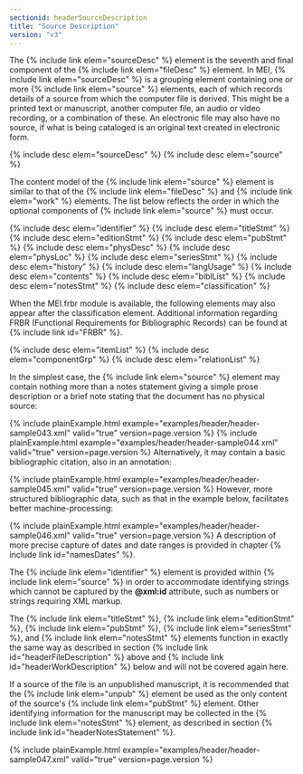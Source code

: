 ```yaml
---
sectionid: headerSourceDescription
title: "Source Description"
version: "v3"
---
```


The {% include link elem="sourceDesc" %} element is the seventh and final component of the {% include link elem="fileDesc" %} element. In MEI, {% include link elem="sourceDesc" %} is a grouping
element containing one or more {% include link elem="source" %} elements, each of which records
details of a source from which the computer file is derived. This might be a printed
text or
manuscript, another computer file, an audio or video recording, or a combination of
these.
An electronic file may also have no source, if what is being cataloged is an original
text
created in electronic form.



{% include desc elem="sourceDesc" %}
{% include desc elem="source" %}




The content model of the {% include link elem="source" %} element is similar to that of the {% include link elem="fileDesc" %} and {% include link elem="work" %} elements. The list below
reflects the order in which the optional components of {% include link elem="source" %} must
occur.



{% include desc elem="identifier" %}
{% include desc elem="titleStmt" %}
{% include desc elem="editionStmt" %}
{% include desc elem="pubStmt" %}
{% include desc elem="physDesc" %}
{% include desc elem="physLoc" %}
{% include desc elem="seriesStmt" %}
{% include desc elem="history" %}
{% include desc elem="langUsage" %}
{% include desc elem="contents" %}
{% include desc elem="biblList" %}
{% include desc elem="notesStmt" %}
{% include desc elem="classification" %}




When the MEI.frbr module is available, the following elements may also appear after
the
classification element. Additional information regarding FRBR (Functional Requirements
for
Bibliographic Records) can be found at {% include link id="FRBR" %}.



{% include desc elem="itemList" %}
{% include desc elem="componentGrp" %}
{% include desc elem="relationList" %}




In the simplest case, the {% include link elem="source" %} element may contain nothing more
than a notes statement giving a simple prose description or a brief note stating that
the
document has no physical source:

{% include plainExample.html example="examples/header/header-sample043.xml" valid="true" version=page.version %}
{% include plainExample.html example="examples/header/header-sample044.xml" valid="true" version=page.version %}
Alternatively, it may contain a basic bibliographic citation, also in an annotation:

{% include plainExample.html example="examples/header/header-sample045.xml" valid="true" version=page.version %}
However, more structured bibliographic data, such as that in the example below, facilitates
better machine-processing:

{% include plainExample.html example="examples/header/header-sample046.xml" valid="true" version=page.version %}
A description of more precise capture of dates and date ranges is provided in chapter
{% include link id="namesDates" %}.

The {% include link elem="identifier" %} element is provided within {% include link elem="source" %} in order to accommodate identifying strings which cannot be captured by the
**@xml:id** attribute, such as numbers or strings requiring XML markup.

The {% include link elem="titleStmt" %}, {% include link elem="editionStmt" %}, {% include link elem="pubStmt" %}, {% include link elem="seriesStmt" %}, and {% include link elem="notesStmt" %}
elements function in exactly the same way as described in section {% include link id="headerFileDescription" %} above and {% include link id="headerWorkDescription" %} below
and will not be covered again here.

If a source of the file is an unpublished manuscript, it is recommended that the {% include link elem="unpub" %} element be used as the only content of the source's {% include link elem="pubStmt" %} element. Other identifying information for the manuscript may be
collected in the {% include link elem="notesStmt" %} element, as described in section {% include link id="headerNotesStatement" %}.

{% include plainExample.html example="examples/header/header-sample047.xml" valid="true" version=page.version %}

